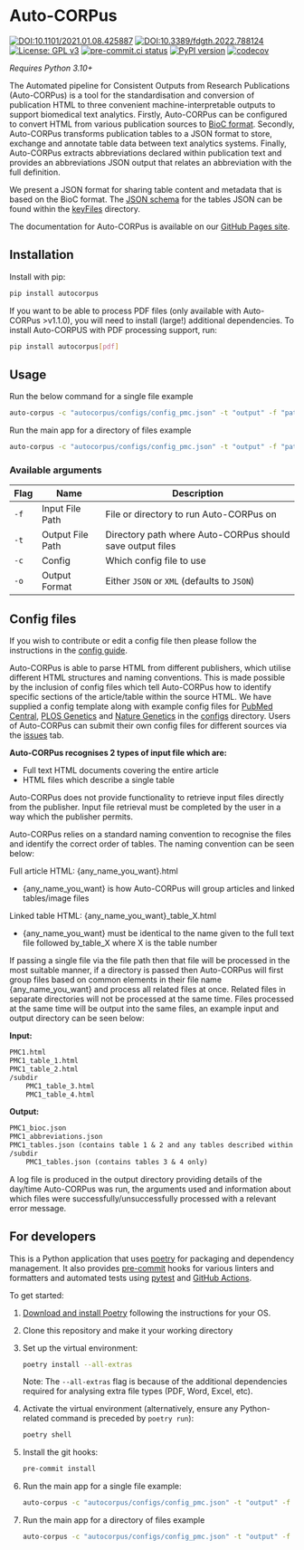 # Auto-CORPus

[![DOI:10.1101/2021.01.08.425887](http://img.shields.io/badge/DOI-10.1101/2021.01.08.425887-BE2536.svg)](https://doi.org/10.1101/2021.01.08.425887)
[![DOI:10.3389/fdgth.2022.788124](http://img.shields.io/badge/DOI-10.3389/fdgth.2022.788124-70286A.svg)](https://doi.org/10.3389/fdgth.2022.788124)
[![License: GPL v3](https://img.shields.io/badge/License-GPLv3-blue.svg)](https://www.gnu.org/licenses/gpl-3.0)
[![pre-commit.ci status](https://results.pre-commit.ci/badge/github/omicsNLP/Auto-CORPus/main.svg)](https://results.pre-commit.ci/latest/github/omicsNLP/Auto-CORPus/main)
[![PyPI version](https://badge.fury.io/py/autocorpus.svg)](https://badge.fury.io/py/autocorpus)
[![codecov](https://codecov.io/gh/omicsNLP/Auto-CORPus/graph/badge.svg?token=ZTKK4URM4A)](https://codecov.io/gh/omicsNLP/Auto-CORPus)

*Requires Python 3.10+* <!-- markdownlint-disable-line MD036 -->

The Automated pipeline for Consistent Outputs from Research Publications (Auto-CORPus) is a tool for the standardisation and conversion of publication HTML to three convenient machine-interpretable outputs to support biomedical text analytics. Firstly, Auto-CORPus can be configured to convert HTML from various publication sources to [BioC format]. Secondly, Auto-CORPus transforms publication tables to a JSON format to store, exchange and annotate table data between text analytics systems. Finally, Auto-CORPus extracts abbreviations declared within publication text and provides an abbreviations JSON output that relates an abbreviation with the full definition.

We present a JSON format for sharing table content and metadata that is based on the BioC format. The [JSON schema] for the tables JSON can be found within the [keyFiles] directory.

The documentation for Auto-CORPus is available on our [GitHub Pages site].

[BioC format]: http://bioc.sourceforge.net/
[JSON schema]: https://github.com/omicsNLP/Auto-CORPus/blob/main/keyFiles/table_schema.json
[keyFiles]: https://github.com/omicsNLP/Auto-CORPus/tree/main/keyFiles
[GitHub Pages site]: https://omicsnlp.github.io/Auto-CORPus/

## Installation

Install with pip:

```sh
pip install autocorpus
```

If you want to be able to process PDF files (only available with Auto-CORPus >v1.1.0),
you will need to install (large!) additional dependencies. To install Auto-CORPUS with
PDF processing support, run:

```sh
pip install autocorpus[pdf]
```

## Usage

Run the below command for a single file example

```sh
auto-corpus -c "autocorpus/configs/config_pmc.json" -t "output" -f "path/to/html/file" -o JSON
```

Run the main app for a directory of files example

```sh
auto-corpus -c "autocorpus/configs/config_pmc.json" -t "output" -f "path/to/directory/of/html/files" -o JSON
```

### Available arguments

| Flag | Name             | Description                                               |
|------|------------------|-----------------------------------------------------------|
| `-f` | Input File Path  | File or directory to run Auto-CORPus on                   |
| `-t` | Output File Path | Directory path where Auto-CORPus should save output files |
| `-c` | Config           | Which config file to use                                  |
| `-o` | Output Format    | Either `JSON` or `XML` (defaults to `JSON`)               |

## Config files

If you wish to contribute or edit a config file then please follow the instructions in the [config guide].

Auto-CORPus is able to parse HTML from different publishers, which utilise different HTML structures and naming conventions. This is made possible by the inclusion of config files which tell Auto-CORPus how to identify specific sections of the article/table within the source HTML. We have supplied a config template along with example config files for [PubMed Central], [PLOS Genetics] and [Nature Genetics] in the [configs] directory. Users of Auto-CORPus can submit their own config files for different sources via the [issues] tab.

**Auto-CORPus recognises 2 types of input file which are:**

- Full text HTML documents covering the entire article
- HTML files which describe a single table

Auto-CORPus does not provide functionality to retrieve input files directly from the publisher. Input file retrieval must be completed by the user in a way which the publisher permits.

Auto-CORPus relies on a standard naming convention to recognise the files and identify the correct order of tables. The naming convention can be seen below:

Full article HTML: {any_name_you_want}.html

- {any_name_you_want} is how Auto-CORPus will group articles and linked tables/image files

Linked table HTML: {any_name_you_want}_table_X.html

- {any_name_you_want} must be identical to the name given to the full text file followed by_table_X where X is the table number

If passing a single file via the file path then that file will be processed in the most suitable manner, if a directory is passed then
Auto-CORPus will first group files based on common elements in their file name {any_name_you_want} and process all related files at once. Related files in separate directories will not be processed at the same time. Files processed at the same time will be output into the same files, an example input and output directory can be seen below:

**Input:**

```txt
PMC1.html
PMC1_table_1.html
PMC1_table_2.html
/subdir
    PMC1_table_3.html
    PMC1_table_4.html
```

**Output:**

```txt
PMC1_bioc.json
PMC1_abbreviations.json
PMC1_tables.json (contains table 1 & 2 and any tables described within the main text)
/subdir
    PMC1_tables.json (contains tables 3 & 4 only)
```

A log file is produced in the output directory providing details of the day/time Auto-CORPus was run,
the arguments used and information about which files were successfully/unsuccessfully processed with a relevant error message.

[config guide]: https://omicsnlp.github.io/Auto-CORPus/config_tutorial/
[PubMed Central]: https://github.com/omicsNLP/Auto-CORPus/blob/main/autocorpus/configs/config_pmc.json
[PLOS Genetics]: https://github.com/omicsNLP/Auto-CORPus/blob/main/autocorpus/configs/config_plos_genetics.json
[Nature Genetics]: https://github.com/omicsNLP/Auto-CORPus/blob/main/autocorpus/configs/config_nature_genetics.json
[configs]: https://github.com/omicsNLP/Auto-CORPus/tree/main/autocorpus/configs
[issues]: https://github.com/omicsNLP/Auto-CORPus/issues

## For developers

This is a Python application that uses [poetry](https://python-poetry.org) for packaging
and dependency management. It also provides [pre-commit](https://pre-commit.com/) hooks
for various linters and formatters and automated tests using
[pytest](https://pytest.org/) and [GitHub Actions](https://github.com/features/actions).

To get started:

1. [Download and install Poetry](https://python-poetry.org/docs/#installation) following the instructions for your OS.
1. Clone this repository and make it your working directory
1. Set up the virtual environment:

   ```sh
   poetry install --all-extras
   ```

   Note: The `--all-extras` flag is because of the additional dependencies required for
   analysing extra file types (PDF, Word, Excel, etc).

1. Activate the virtual environment (alternatively, ensure any Python-related command is preceded by `poetry run`):

   ```sh
   poetry shell
   ```

1. Install the git hooks:

   ```sh
   pre-commit install
   ```

1. Run the main app for a single file example:

   ```sh
   auto-corpus -c "autocorpus/configs/config_pmc.json" -t "output" -f "path/to/html/file" -o JSON
   ```

1. Run the main app for a directory of files example

   ```sh
   auto-corpus -c "autocorpus/configs/config_pmc.json" -t "output" -f "path/to/directory/of/html/files" -o JSON
   ```
